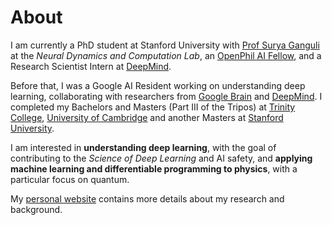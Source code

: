 # About

I am currently a PhD student at Stanford University with [Prof Surya Ganguli](https://ganguli-gang.stanford.edu/index.html) at the *Neural Dynamics and Computation Lab*, an [OpenPhil AI Fellow](https://www.openphilanthropy.org/focus/global-catastrophic-risks/potential-risks-advanced-artificial-intelligence/open-phil-ai-fellowship-2020-class), and a Research Scientist Intern at [DeepMind](https://deepmind.com/).

 Before that, I was a Google AI Resident working on understanding deep learning, collaborating with researchers from [Google Brain](https://research.google/teams/brain/) and [DeepMind](https://deepmind.com/). I completed my Bachelors and Masters (Part III of the Tripos) at [Trinity College](https://www.trin.cam.ac.uk/), [University of Cambridge](https://www.cam.ac.uk/) and another Masters at [Stanford University](https://www.stanford.edu/).

I am interested in **understanding deep learning**, with the goal of contributing to the *Science of Deep Learning* and AI safety, and **applying machine learning and differentiable programming to physics**, with a particular focus on quantum.

My [personal website](http://stanford.edu/~sfort1/) contains more details about my research and background.
